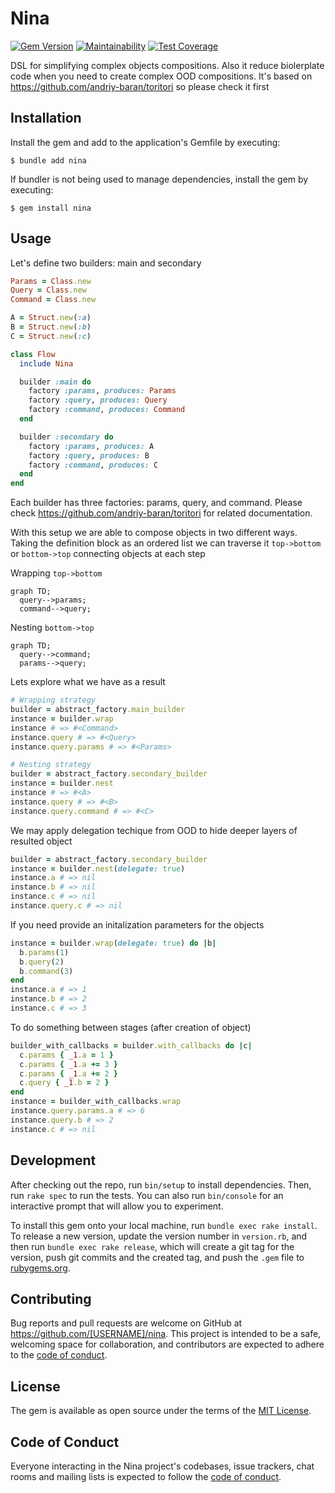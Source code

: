 # Nina

[![Gem Version](https://badge.fury.io/rb/nina.svg)](https://badge.fury.io/rb/nina)
[![Maintainability](https://api.codeclimate.com/v1/badges/435ee6e0ae846e9deb88/maintainability)](https://codeclimate.com/github/andriy-baran/nina/maintainability)
[![Test Coverage](https://api.codeclimate.com/v1/badges/435ee6e0ae846e9deb88/test_coverage)](https://codeclimate.com/github/andriy-baran/nina/test_coverage)

DSL for simplifying complex objects compositions. Also it reduce biolerplate code when you need to create complex OOD compositions. It's based on https://github.com/andriy-baran/toritori so please check it first

## Installation

Install the gem and add to the application's Gemfile by executing:

    $ bundle add nina

If bundler is not being used to manage dependencies, install the gem by executing:

    $ gem install nina

## Usage

Let's define two builders: main and secondary

```ruby
Params = Class.new
Query = Class.new
Command = Class.new

A = Struct.new(:a)
B = Struct.new(:b)
C = Struct.new(:c)

class Flow
  include Nina

  builder :main do
    factory :params, produces: Params
    factory :query, produces: Query
    factory :command, produces: Command
  end

  builder :secondary do
    factory :params, produces: A
    factory :query, produces: B
    factory :command, produces: C
  end
end
```
Each builder has three factories: params, query, and command. Please check https://github.com/andriy-baran/toritori for related documentation.

With this setup we are able to compose objects in two different ways. Taking the definition block as an ordered list we can traverse it `top->bottom` or `bottom->top` connecting objects at each step

Wrapping `top->bottom`
```mermaid
graph TD;
  query-->params;
  command-->query;
```
Nesting `bottom->top`
```mermaid
graph TD;
  query-->command;
  params-->query;
```
Lets explore what we have as a result
```ruby
# Wrapping strategy
builder = abstract_factory.main_builder
instance = builder.wrap
instance # => #<Command>
instance.query # => #<Query>
instance.query.params # => #<Params>

# Nesting strategy
builder = abstract_factory.secondary_builder
instance = builder.nest
instance # => #<A>
instance.query # => #<B>
instance.query.command # => #<C>
```
We may apply delegation techique from OOD to hide deeper layers of resulted object
```ruby
builder = abstract_factory.secondary_builder
instance = builder.nest(delegate: true)
instance.a # => nil
instance.b # => nil
instance.c # => nil
instance.query.c # => nil
```
If you need provide an initalization parameters for the objects
```ruby
instance = builder.wrap(delegate: true) do |b|
  b.params(1)
  b.query(2)
  b.command(3)
end
instance.a # => 1
instance.b # => 2
instance.c # => 3
```
To do something between stages (after creation of object)
```ruby
builder_with_callbacks = builder.with_callbacks do |c|
  c.params { _1.a = 1 }
  c.params { _1.a += 3 }
  c.params { _1.a += 2 }
  c.query { _1.b = 2 }
end
instance = builder_with_callbacks.wrap
instance.query.params.a # => 6
instance.query.b # => 2
instance.c # => nil
```

## Development

After checking out the repo, run `bin/setup` to install dependencies. Then, run `rake spec` to run the tests. You can also run `bin/console` for an interactive prompt that will allow you to experiment.

To install this gem onto your local machine, run `bundle exec rake install`. To release a new version, update the version number in `version.rb`, and then run `bundle exec rake release`, which will create a git tag for the version, push git commits and the created tag, and push the `.gem` file to [rubygems.org](https://rubygems.org).

## Contributing

Bug reports and pull requests are welcome on GitHub at https://github.com/[USERNAME]/nina. This project is intended to be a safe, welcoming space for collaboration, and contributors are expected to adhere to the [code of conduct](https://github.com/[USERNAME]/nina/blob/master/CODE_OF_CONDUCT.md).

## License

The gem is available as open source under the terms of the [MIT License](https://opensource.org/licenses/MIT).

## Code of Conduct

Everyone interacting in the Nina project's codebases, issue trackers, chat rooms and mailing lists is expected to follow the [code of conduct](https://github.com/[USERNAME]/nina/blob/master/CODE_OF_CONDUCT.md).
